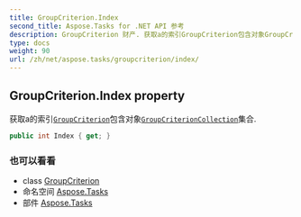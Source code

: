 ```yaml
---
title: GroupCriterion.Index
second_title: Aspose.Tasks for .NET API 参考
description: GroupCriterion 财产. 获取a的索引GroupCriterion包含对象GroupCriterionCollection集合.
type: docs
weight: 90
url: /zh/net/aspose.tasks/groupcriterion/index/
---
```

## GroupCriterion.Index property

获取a的索引[`GroupCriterion`](../)包含对象[`GroupCriterionCollection`](../../groupcriterioncollection/)集合.

```csharp
public int Index { get; }
```

### 也可以看看

* class [GroupCriterion](../)
* 命名空间 [Aspose.Tasks](../../groupcriterion/)
* 部件 [Aspose.Tasks](../../../)


